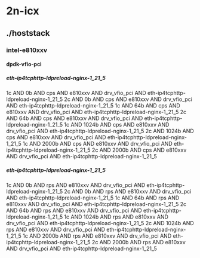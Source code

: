 # 2n-icx
## ./hoststack
### intel-e810xxv
#### dpdk-vfio-pci
##### eth-ip4tcphttp-ldpreload-nginx-1_21_5
1c AND 0b AND cps AND e810xxv AND drv_vfio_pci AND eth-ip4tcphttp-ldpreload-nginx-1_21_5
2c AND 0b AND cps AND e810xxv AND drv_vfio_pci AND eth-ip4tcphttp-ldpreload-nginx-1_21_5
1c AND 64b AND cps AND e810xxv AND drv_vfio_pci AND eth-ip4tcphttp-ldpreload-nginx-1_21_5
2c AND 64b AND cps AND e810xxv AND drv_vfio_pci AND eth-ip4tcphttp-ldpreload-nginx-1_21_5
1c AND 1024b AND cps AND e810xxv AND drv_vfio_pci AND eth-ip4tcphttp-ldpreload-nginx-1_21_5
2c AND 1024b AND cps AND e810xxv AND drv_vfio_pci AND eth-ip4tcphttp-ldpreload-nginx-1_21_5
1c AND 2000b AND cps AND e810xxv AND drv_vfio_pci AND eth-ip4tcphttp-ldpreload-nginx-1_21_5
2c AND 2000b AND cps AND e810xxv AND drv_vfio_pci AND eth-ip4tcphttp-ldpreload-nginx-1_21_5
##### eth-ip4tcphttp-ldpreload-nginx-1_21_5
1c AND 0b AND rps AND e810xxv AND drv_vfio_pci AND eth-ip4tcphttp-ldpreload-nginx-1_21_5
2c AND 0b AND rps AND e810xxv AND drv_vfio_pci AND eth-ip4tcphttp-ldpreload-nginx-1_21_5
1c AND 64b AND rps AND e810xxv AND drv_vfio_pci AND eth-ip4tcphttp-ldpreload-nginx-1_21_5
2c AND 64b AND rps AND e810xxv AND drv_vfio_pci AND eth-ip4tcphttp-ldpreload-nginx-1_21_5
1c AND 1024b AND rps AND e810xxv AND drv_vfio_pci AND eth-ip4tcphttp-ldpreload-nginx-1_21_5
2c AND 1024b AND rps AND e810xxv AND drv_vfio_pci AND eth-ip4tcphttp-ldpreload-nginx-1_21_5
1c AND 2000b AND rps AND e810xxv AND drv_vfio_pci AND eth-ip4tcphttp-ldpreload-nginx-1_21_5
2c AND 2000b AND rps AND e810xxv AND drv_vfio_pci AND eth-ip4tcphttp-ldpreload-nginx-1_21_5